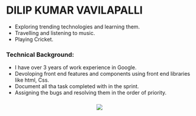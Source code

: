 # DILIP KUMAR VAVILAPALLI

* Exploring trending technologies and learning them.
* Travelling and listening to music.
* Playing Cricket.

 ### Technical Background:

* I have over 3 years of work experience in Google. 
* Devoloping front end features and components using front end libraries  like html, Css.
* Document all tha task completed with in the sprint.
* Assigning the bugs and resolving them in the order of priority.


	

<h3 align="center">
<img src="https://encrypted-tbn0.gstatic.com/images?q=tbn:ANd9GcTljPAl47DOnEJ4JJQOyzbxs6A7wbJB7yEMZg&usqp=CAU"> 
</h3>

